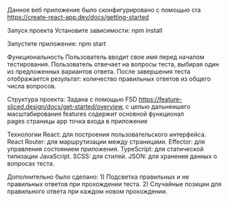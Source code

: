 Данное веб приложение было сконфигурировано c помощью cra https://create-react-app.dev/docs/getting-started

Запуск проекта
Установите зависимости:
npm install

Запустите приложение:
npm start

Функциональность
Пользователь вводит свое имя перед началом тестирования.
Пользователь отвечает на вопросы теста, выбирая один из предложенных вариантов ответа.
После завершения теста отображается результат: количество правильных ответов из общего числа вопросов.

Структура проекта: 
Задана с помощью FSD https://feature-sliced.design/docs/get-started/overview, c целью дальнеишего масштабирования
features содержит основной функционал       
pages страницы
app точка входа в приложение

Технологии
React: для построения пользовательского интерфейса.
React Router: для маршрутизации между страницами.
Effector: для управления состоянием приложения.
TypeScript: для статической типизации JavaScript.
SCSS: для стилей.
JSON: для хранения данных о вопросах теста.

Дополнительно было сделано: 1)	Подсветка правильных и не правильных ответов при прохождении теста.
                            2)	Случайные позиции для правильного ответа при каждом новом прохождении.
